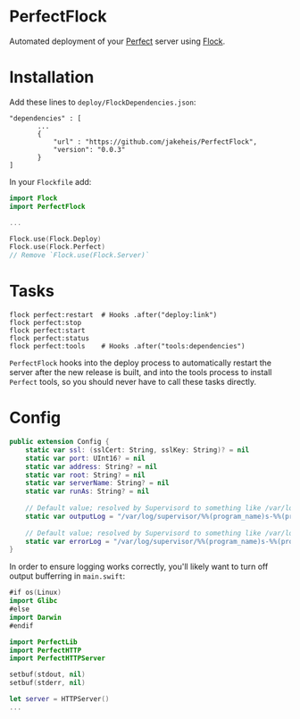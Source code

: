 # PerfectFlock

Automated deployment of your [Perfect](https://github.com/PerfectlySoft/Perfect) server using [Flock](https://github.com/jakeheis/Flock).

# Installation
Add these lines to `deploy/FlockDependencies.json`:
```
"dependencies" : [
       ...
       {
           "url" : "https://github.com/jakeheis/PerfectFlock",
           "version": "0.0.3"
       }
]
```
In your `Flockfile` add:
```swift
import Flock
import PerfectFlock

...

Flock.use(Flock.Deploy)
Flock.use(Flock.Perfect)
// Remove `Flock.use(Flock.Server)`
```
# Tasks
```
flock perfect:restart  # Hooks .after("deploy:link")
flock perfect:stop
flock perfect:start
flock perfect:status
flock perfect:tools    # Hooks .after("tools:dependencies")
```
`PerfectFlock` hooks into the deploy process to automatically restart the server after the new release is built, and into the tools process to install `Perfect` tools, so you should never have to call these tasks directly.
# Config
```swift
public extension Config {
    static var ssl: (sslCert: String, sslKey: String)? = nil
    static var port: UInt16? = nil
    static var address: String? = nil
    static var root: String? = nil
    static var serverName: String? = nil
    static var runAs: String? = nil
    
    // Default value; resolved by Supervisord to something like /var/log/supervisor/vapor-0.out
    static var outputLog = "/var/log/supervisor/%%(program_name)s-%%(process_num)s.out"
    
    // Default value; resolved by Supervisord to something like /var/log/supervisor/vapor-0.err
    static var errorLog = "/var/log/supervisor/%%(program_name)s-%%(process_num)s.err"
}
```
In order to ensure logging works correctly, you'll likely want to turn off output bufferring in `main.swift`:
```swift
#if os(Linux)
import Glibc
#else
import Darwin
#endif

import PerfectLib
import PerfectHTTP
import PerfectHTTPServer

setbuf(stdout, nil)
setbuf(stderr, nil)

let server = HTTPServer()
...
```
